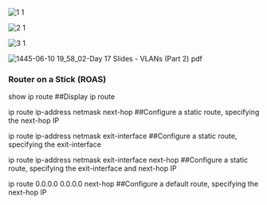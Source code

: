 ![1 1](https://github.com/0xVoLk/CCNA-Note/assets/100092212/9e31ec88-78c3-4974-a178-96146d2fe484)

![2 1](https://github.com/0xVoLk/CCNA-Note/assets/100092212/48416a9f-6018-445b-b756-078f3e51fbf5)

![3 1](https://github.com/0xVoLk/CCNA-Note/assets/100092212/ee75d893-120e-4753-ae9f-9a430c888260)

![1445-06-10 19_58_02-Day 17 Slides - VLANs (Part 2) pdf](https://github.com/0xVoLk/CCNA-Note/assets/100092212/febff6e8-ac1b-4f87-803d-09578a06e73c)

### Router on a Stick (ROAS)

show ip route ##Display ip route

ip route ip-address netmask next-hop ##Configure a static route, specifying the next-hop IP

ip route ip-address netmask exit-interface ##Configure a static route, specifying the exit-interface

ip route ip-address netmask exit-interface next-hop ##Configure a static route, specifying the exit-interface and next-hop IP

ip route 0.0.0.0 0.0.0.0 next-hop ##Configure a default route, specifying the next-hop IP
